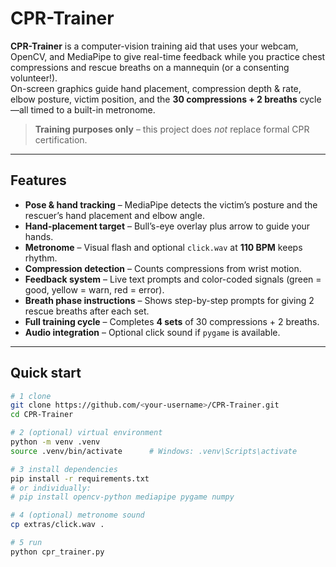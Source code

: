 # CPR-Trainer

**CPR-Trainer** is a computer-vision training aid that uses your webcam, OpenCV, and MediaPipe to give real-time feedback while you practice chest compressions and rescue breaths on a mannequin (or a consenting volunteer!).  
On-screen graphics guide hand placement, compression depth & rate, elbow posture, victim position, and the **30 compressions + 2 breaths** cycle—all timed to a built-in metronome.

> **Training purposes only** – this project does *not* replace formal CPR certification.

---

## Features

- **Pose & hand tracking** – MediaPipe detects the victim’s posture and the rescuer’s hand placement and elbow angle.  
- **Hand-placement target** – Bull’s-eye overlay plus arrow to guide your hands.  
- **Metronome** – Visual flash and optional `click.wav` at **110 BPM** keeps rhythm.  
- **Compression detection** – Counts compressions from wrist motion.  
- **Feedback system** – Live text prompts and color-coded signals (green = good, yellow = warn, red = error).  
- **Breath phase instructions** – Shows step-by-step prompts for giving 2 rescue breaths after each set.  
- **Full training cycle** – Completes **4 sets** of 30 compressions + 2 breaths.  
- **Audio integration** – Optional click sound if `pygame` is available.  

---

## Quick start

```bash
# 1 clone
git clone https://github.com/<your-username>/CPR-Trainer.git
cd CPR-Trainer

# 2 (optional) virtual environment
python -m venv .venv
source .venv/bin/activate      # Windows: .venv\Scripts\activate

# 3 install dependencies
pip install -r requirements.txt
# or individually:
# pip install opencv-python mediapipe pygame numpy

# 4 (optional) metronome sound
cp extras/click.wav .

# 5 run
python cpr_trainer.py